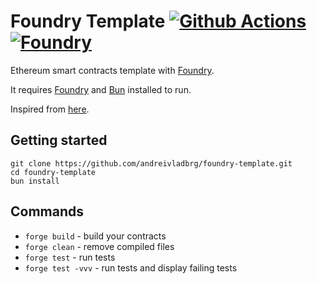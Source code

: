 # Foundry Template [![Github Actions][gha-badge]][gha] [![Foundry][foundry-badge]][foundry]

[gha]: https://github.com/andreivladbrg/foundry-template/actions
[gha-badge]: https://github.com/andreivladbrg/foundry-template/actions/workflows/ci.yml/badge.svg
[foundry]: https://getfoundry.sh/
[foundry-badge]: https://img.shields.io/badge/Built%20with-Foundry-FFDB1C.svg
[license]: http://unlicense.org/

Ethereum smart contracts template with [Foundry](https://github.com/foundry-rs/foundry).

It requires [Foundry](https://book.getfoundry.sh/getting-started/installation) and
[Bun](https://bun.sh/docs/installation) installed to run.

Inspired from [here](https://github.com/paulrberg/foundry-template).

## Getting started

```
git clone https://github.com/andreivladbrg/foundry-template.git
cd foundry-template
bun install
```

## Commands

- `forge build` - build your contracts
- `forge clean` - remove compiled files
- `forge test` - run tests
- `forge test -vvv` - run tests and display failing tests

